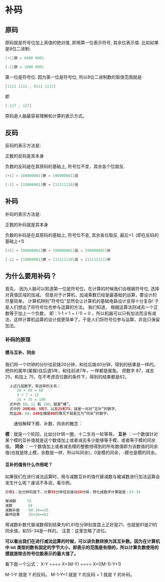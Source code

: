 # 补码

## 原码

原码就是符号位加上真值的绝对值, 即用第一位表示符号, 其余位表示值. 比如如果是8位二进制:

```java
[+1]原 = 0000 0001

[-1]原 = 1000 0001
```

第一位是符号位. 因为第一位是符号位, 所以8位二进制数的取值范围就是:

```java
[1111 1111 , 0111 1111]

```
即

```java
[-127 , 127]
```

原码是人脑最容易理解和计算的表示方式。

## 反码


反码的表示方法是:

正数的反码是其本身

负数的反码是在其原码的基础上, 符号位不变，其余各个位取反.
```java
[+1] = [00000001]原 = [00000001]反

[-1] = [10000001]原 = [11111110]反
```
## 补码

补码的表示方法是:

正数的补码就是其本身

负数的补码是在其原码的基础上, 符号位不变, 其余各位取反, 最后+1. (即在反码的基础上+1)

```java
[+1] = [00000001]原 = [00000001]反 = [00000001]补

[-1] = [10000001]原 = [11111110]反 = [11111111]补
```

## 为什么要用补码？
首先， 因为人脑可以知道第一位是符号位。在计算的时候我们会根据符号位, 选择对真值区域的加减。
但是对于计算机，加减乘数已经是最基础的运算，要设计的尽量简单。
计算机辨别"符号位"显然会让计算机的基础电路设计变得十分复杂! 于是人们想出了将符号位也参与运算的方法。
我们知道， 根据运算法则减去一个正数等于加上一个负数， 即：1-1 = 1 + (-1) = 0 ，所以机器可以只有加法而没有减法，这样计算机运算的设计就更简单了。于是人们将符号位参与运算，并且只保留加法。

### 补码的原理

#### 模与互补、同余


我们将一个时钟的分针往前拨20分钟，和往后拨40分钟，得到的结果是一样的。
把你的属年(属猴)往后退5年，和往前进7年，一样都是属兔。
把数字 87，减去 25，和加上 75，在不考虑百位数的条件下，得到的结果都是62。
```java
  上述几组数字，有这样的关系： 
　　  20 + 40 = 60 
　　  5 + 7 = 12 
　　  25 + 75 = 100 
  式中的 60、12 和 100，就是“模”。 
  式中的 20和40、5和7，以及25和75，就是一对对“互补”的数字。 
  而且20，80，140在模是60的情况下就是互为“同余”的数字。 
  ```
  通俗解释下模、补数、同余的概念：

**模**：就是一个轮回，比如分针转一圈，十二生肖一轮等等。
**互补** ：一个数值针对某个模的互补值就是这个数值加上或者减去多少能够等于模，或者等于模的同余值。
**同余** ：一个数值加上或者减去模的整数倍得到的所有数值即为该数值的同余值(也就是除上模，余数是一样，所以叫同余)，0是模的同余，-模也是模的同余。

#### 互补的值有什么作用呢？

如果我们在进行减法运算时，用与减数互补的值代替减数与被减数进行加法运算会发生什么呢？废话不多说，看示例。 
  ```java
示例1：在分钟刻度下，计算55分钟往后拨动34分钟，转化成数学计算就是：55-34

被减数		55
减数 		 34
减数补数	60-34==26
最终结果	55+26==81
```
用减数补数代替减数得到结果为81,81在分钟刻度盘上正好是21，也就是81是21的同余值，和55-34是一样的。
注意：这里忽略了进位。

**可以看出我们在进行减法运算的时候，可以讲负数转换为其互补数。因为在计算机中 int 类型的数有固定的字节大小，即表示的范围是有限的，所以计算负数使用的摸就是除去符号位能表示的最大值了。**

看下面一个公式：
X-Y ==== X+(M-Y) ==== X+((M-1)-Y+1)

M-1-Y 就是 Y 的反码。
M-1-Y+1 就是 Y 的反码 + 1 就是 Y 的补码。